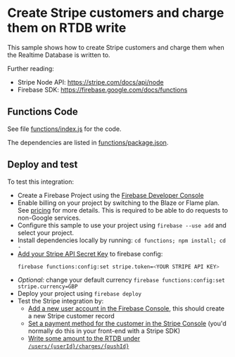 # Create Stripe customers and charge them on RTDB write

This sample shows how to create Stripe customers and charge them when the Realtime Database is written to.

Further reading:
 - Stripe Node API: https://stripe.com/docs/api/node
 - Firebase SDK: https://firebase.google.com/docs/functions

## Functions Code

See file [functions/index.js](functions/index.js) for the code.

The dependencies are listed in [functions/package.json](functions/package.json).

## Deploy and test

To test this integration:
 - Create a Firebase Project using the [Firebase Developer Console](https://console.firebase.google.com)
 - Enable billing on your project by switching to the Blaze or Flame plan. See [pricing](https://firebase.google.com/pricing/) for more details. This is required to be able to do requests to non-Google services.
 - Configure this sample to use your project using `firebase --use add` and select your project.
 - Install dependencies locally by running: `cd functions; npm install; cd -`
 - [Add your Stripe API Secret Key](https://dashboard.stripe.com/account/apikeys) to firebase config:
     ```bash
     firebase functions:config:set stripe.token=<YOUR STRIPE API KEY>
     ```
 - *Optional:* change your default currency `firebase functions:config:set stripe.currency=GBP`
 - Deploy your project using `firebase deploy`
 - Test the Stripe integration by:
   - [Add a new user account in the Firebase Console](https://console.firebase.google.com/project/_/authentication/users), this should create a new Stripe customer record
   - [Set a payment method for the customer in the Stripe Console](https://dashboard.stripe.com/customers) (you'd normally do this in your front-end with a Stripe SDK)
   - [Write some amount to the RTDB under `/users/{userId}/charges/{pushId}`](https://console.firebase.google.com/project/_/database/data)
